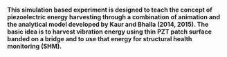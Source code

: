 #### This simulation based experiment is designed to teach the concept of piezoelectric energy harvesting through a combination of animation and the analytical model developed by Kaur and Bhalla (2014, 2015). The basic idea is to harvest vibration energy using thin PZT patch surface banded on a bridge and to use that energy for structural health monitoring (SHM).
